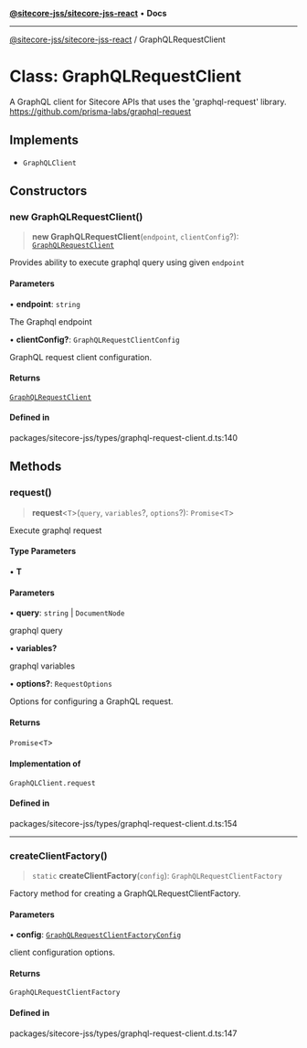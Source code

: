 [**@sitecore-jss/sitecore-jss-react**](../README.md) • **Docs**

***

[@sitecore-jss/sitecore-jss-react](../README.md) / GraphQLRequestClient

# Class: GraphQLRequestClient

A GraphQL client for Sitecore APIs that uses the 'graphql-request' library.
https://github.com/prisma-labs/graphql-request

## Implements

- `GraphQLClient`

## Constructors

### new GraphQLRequestClient()

> **new GraphQLRequestClient**(`endpoint`, `clientConfig`?): [`GraphQLRequestClient`](GraphQLRequestClient.md)

Provides ability to execute graphql query using given `endpoint`

#### Parameters

• **endpoint**: `string`

The Graphql endpoint

• **clientConfig?**: `GraphQLRequestClientConfig`

GraphQL request client configuration.

#### Returns

[`GraphQLRequestClient`](GraphQLRequestClient.md)

#### Defined in

packages/sitecore-jss/types/graphql-request-client.d.ts:140

## Methods

### request()

> **request**\<`T`\>(`query`, `variables`?, `options`?): `Promise`\<`T`\>

Execute graphql request

#### Type Parameters

• **T**

#### Parameters

• **query**: `string` \| `DocumentNode`

graphql query

• **variables?**

graphql variables

• **options?**: `RequestOptions`

Options for configuring a GraphQL request.

#### Returns

`Promise`\<`T`\>

#### Implementation of

`GraphQLClient.request`

#### Defined in

packages/sitecore-jss/types/graphql-request-client.d.ts:154

***

### createClientFactory()

> `static` **createClientFactory**(`config`): `GraphQLRequestClientFactory`

Factory method for creating a GraphQLRequestClientFactory.

#### Parameters

• **config**: [`GraphQLRequestClientFactoryConfig`](../type-aliases/GraphQLRequestClientFactoryConfig.md)

client configuration options.

#### Returns

`GraphQLRequestClientFactory`

#### Defined in

packages/sitecore-jss/types/graphql-request-client.d.ts:147

